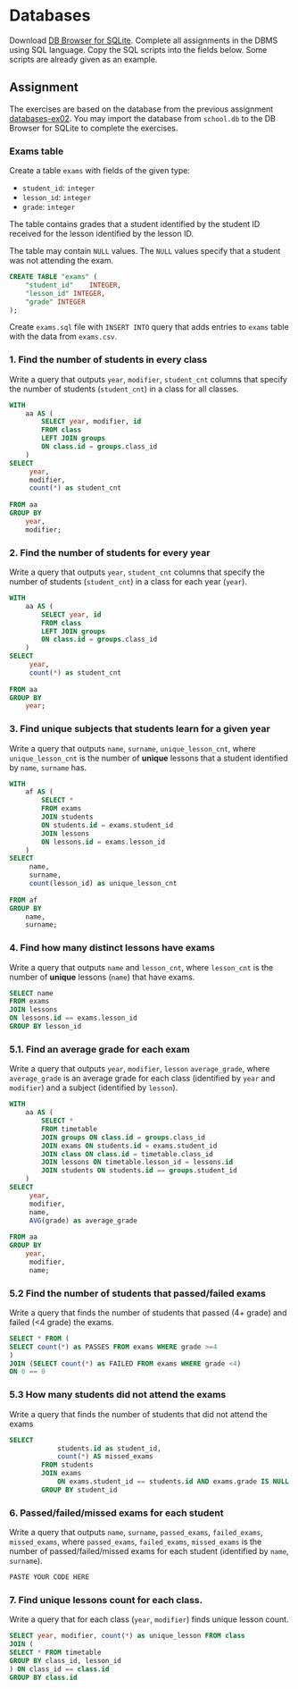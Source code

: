 # Databases

Download [DB Browser for SQLite](https://sqlitebrowser.org/). Complete all
assignments in the DBMS using SQL language. Copy the SQL scripts into the fields
below. Some scripts are already given as an example.

## Assignment

The exercises are based on the database from the previous assignment
[databases-ex02](https://github.com/prog-1/databases-ex02). You may import the database from `school.db` to the DB Browser for SQLite to complete the exercises.

### Exams table

Create a table `exams` with fields of the given type:

* `student_id`: `integer`
* `lesson_id`: `integer`
* `grade`: `integer`

The table contains grades that a student identified by the student ID received for the lesson identified by the lesson ID.

The table may contain `NULL` values. The `NULL` values specify that a student was not attending the exam. 

```sql
CREATE TABLE "exams" (
	"student_id"	INTEGER,
	"lesson_id"	INTEGER,
	"grade"	INTEGER
);
```

Create `exams.sql` file with `INSERT INTO` query that adds entries to `exams` table with the data from `exams.csv`.

### 1. Find the number of students in every class

Write a query that outputs `year`, `modifier`, `student_cnt` columns that specify the number of students (`student_cnt`) in a class for all classes.

```sql
WITH
	aa AS (
		SELECT year, modifier, id
		FROM class
		LEFT JOIN groups 
		ON class.id = groups.class_id
	)
SELECT
	 year,
	 modifier,
	 count(*) as student_cnt
	 
FROM aa
GROUP BY 
	year,
	modifier;
```

### 2. Find the number of students for every year

Write a query that outputs `year`, `student_cnt` columns that specify the number of students (`student_cnt`) in a class for each year (`year`).

```sql
WITH
	aa AS (
		SELECT year, id
		FROM class
		LEFT JOIN groups 
		ON class.id = groups.class_id
	)
SELECT
	 year,
	 count(*) as student_cnt
	 
FROM aa
GROUP BY 
	year;
```

### 3. Find unique subjects that students learn for a given year

Write a query that outputs `name`, `surname`, `unique_lesson_cnt`, where `unique_lesson_cnt` is the number of **unique** lessons that a student identified by `name`, `surname` has.

```sql
WITH
	af AS (
		SELECT *
		FROM exams
		JOIN students 
		ON students.id = exams.student_id
		JOIN lessons
		ON lessons.id = exams.lesson_id
	)
SELECT
	 name,
	 surname,
	 count(lesson_id) as unique_lesson_cnt
	 
FROM af
GROUP BY 
	name,
	surname;
```

### 4. Find how many distinct lessons have exams

Write a query that outputs `name` and `lesson_cnt`, where `lesson_cnt` is the number of **unique** lessons (`name`) that have exams.

```sql
SELECT name
FROM exams
JOIN lessons
ON lessons.id == exams.lesson_id
GROUP BY lesson_id
```

### 5.1. Find an average grade for each exam

Write a query that outputs `year`, `modifier`, `lesson` `average_grade`, where `average_grade` is an average grade for each class (identified by `year` and `modifier`) and a subject (identified by `lesson`).

```sql
WITH
	aa AS (
		SELECT *
		FROM timetable
		JOIN groups ON class.id = groups.class_id
		JOIN exams ON students.id = exams.student_id
		JOIN class ON class.id = timetable.class_id
		JOIN lessons ON timetable.lesson_id = lessons.id
		JOIN students ON students.id == groups.student_id
	)
SELECT
	 year,
	 modifier,
	 name,
	 AVG(grade) as average_grade
	 
FROM aa
GROUP BY 
	year,
	 modifier,
	 name;
```

### 5.2 Find the number of students that passed/failed exams

Write a query that finds the number of students that passed (4+ grade) and failed (<4 grade) the exams.

```sql
SELECT * FROM (
SELECT count(*) as PASSES FROM exams WHERE grade >=4
)
JOIN (SELECT count(*) as FAILED FROM exams WHERE grade <4)
ON 0 == 0
```

### 5.3 How many students did not attend the exams

Write a query that finds the number of students that did not attend the exams

```sql
SELECT 
			students.id as student_id,
			count(*) AS missed_exams
		FROM students 
		JOIN exams 
			ON exams.student_id == students.id AND exams.grade IS NULL
		GROUP BY student_id
```

### 6. Passed/failed/missed exams for each student

Write a query that outputs `name`, `surname`, `passed_exams`, `failed_exams`, `missed_exams`, where `passed_exams`, `failed_exams`, `missed_exams` is the number of passed/failed/missed exams for each student (identified by `name`, `surname`).

```sql
PASTE YOUR CODE HERE
```

### 7. Find unique lessons count for each class.

Write a query that for each class (`year`, `modifier`) finds unique lesson count.

```sql
SELECT year, modifier, count(*) as unique_lesson FROM class
JOIN (
SELECT * FROM timetable
GROUP BY class_id, lesson_id
) ON class_id == class.id
GROUP BY class.id

```